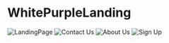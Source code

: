 # WhitePurpleLanding
![LandingPage](https://github.com/user-attachments/assets/7b09658a-e30b-4a18-af02-e8cd0d41b532)
![Contact Us](https://github.com/user-attachments/assets/f611b13c-38c0-464c-b526-7a94c9a9b10d)
![About Us](https://github.com/user-attachments/assets/dcb3b7e2-e5ca-4e02-8e7a-b65eb9c7658f)
![Sign Up](https://github.com/user-attachments/assets/0b9cd373-99cc-4680-8549-a4513be5550a)